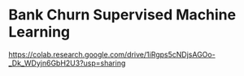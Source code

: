 # Bank Churn Supervised Machine Learning
https://colab.research.google.com/drive/1iRgps5cNDjsAGOo-_Dk_WDyjn6GbH2U3?usp=sharing
